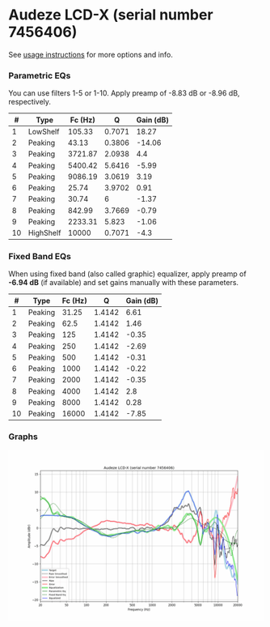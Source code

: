 # Audeze LCD-X (serial number 7456406)
See [usage instructions](https://github.com/jaakkopasanen/AutoEq#usage) for more options and info.

### Parametric EQs
You can use filters 1-5 or 1-10. Apply preamp of -8.83 dB or -8.96 dB, respectively.

|   # | Type      |   Fc (Hz) |      Q |   Gain (dB) |
|-----|-----------|-----------|--------|-------------|
|   1 | LowShelf  |    105.33 | 0.7071 |       18.27 |
|   2 | Peaking   |     43.13 | 0.3806 |      -14.06 |
|   3 | Peaking   |   3721.87 | 2.0938 |        4.4  |
|   4 | Peaking   |   5400.42 | 5.6416 |       -5.99 |
|   5 | Peaking   |   9086.19 | 3.0619 |        3.19 |
|   6 | Peaking   |     25.74 | 3.9702 |        0.91 |
|   7 | Peaking   |     30.74 | 6      |       -1.37 |
|   8 | Peaking   |    842.99 | 3.7669 |       -0.79 |
|   9 | Peaking   |   2233.31 | 5.823  |       -1.06 |
|  10 | HighShelf |  10000    | 0.7071 |       -4.3  |

### Fixed Band EQs
When using fixed band (also called graphic) equalizer, apply preamp of **-6.94 dB** (if available) and set gains manually with these parameters.

|   # | Type    |   Fc (Hz) |      Q |   Gain (dB) |
|-----|---------|-----------|--------|-------------|
|   1 | Peaking |     31.25 | 1.4142 |        6.61 |
|   2 | Peaking |     62.5  | 1.4142 |        1.46 |
|   3 | Peaking |    125    | 1.4142 |       -0.35 |
|   4 | Peaking |    250    | 1.4142 |       -2.69 |
|   5 | Peaking |    500    | 1.4142 |       -0.31 |
|   6 | Peaking |   1000    | 1.4142 |       -0.22 |
|   7 | Peaking |   2000    | 1.4142 |       -0.35 |
|   8 | Peaking |   4000    | 1.4142 |        2.8  |
|   9 | Peaking |   8000    | 1.4142 |        0.28 |
|  10 | Peaking |  16000    | 1.4142 |       -7.85 |

### Graphs
![](./Audeze%20LCD-X%20(serial%20number%207456406).png)
